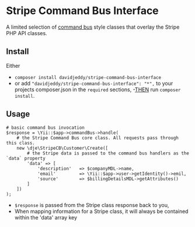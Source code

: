 # Stripe Command Bus Interface

A limited selection of [command bus](https://www.sitepoint.com/command-buses-demystified-a-look-at-the-tactician-package/)
style classes that overlay the Stripe PHP API classes.

## Install

Either
 - `composer install davidjeddy/stripe-command-bus-interface`
 - or add `"davidjeddy/stripe-command-bus-interface": "*",` to your projects composer.json in the `required` sections,
    -[THEN](https://www.youtube.com/channel/UCPSfjD7o1CQZXzdAy56c8kg) run `composer install`.

## Usage

```
# basic command bus invocation
$response = \Yii::$app->commandBus->handle(
    # the Stripe Command Bus core class. All requests pass through this class.
    new \dje\StripeCB\Customer\Create([
        # the Stripe data is passed to the command bus handlers as the `data` property
        'data' => [
            'description'   => $companyMDL->name,
            'email'         => \Yii::$app->user->getIdentity()->emil,
            'source'        => $billingDetailsMDL->getAttributes()
        ]
    ])
);
```

 - `$response` is passed from the Stripe class response back to you,
 - When mapping information for a Stripe class, it will always be contained within the 'data' array key